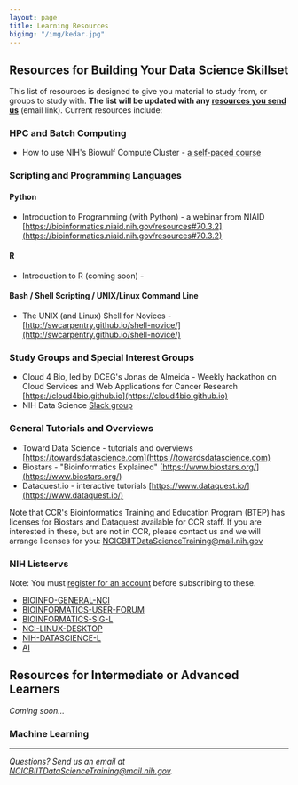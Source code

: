 ```yaml
---
layout: page
title: Learning Resources
bigimg: "/img/kedar.jpg"
---
```


## Resources for Building Your Data Science Skillset

This list of resources is designed to give you material to study from, or groups to study with.  **The list will be updated with any [resources you send us](mailto:NCICBIITDataScienceTraining@mail.nih.gov)** (email link). Current resources include:

### HPC and Batch Computing

* How to use NIH's Biowulf Compute Cluster - [a self-paced course](https://hpc.nih.gov/training/intro_biowulf)

### Scripting and Programming Languages

#### Python

* Introduction to Programming (with Python) - a webinar from NIAID [https://bioinformatics.niaid.nih.gov/resources#70.3.2](https://bioinformatics.niaid.nih.gov/resources#70.3.2)

#### R

* Introduction to R (coming soon) - []()

#### Bash / Shell Scripting / UNIX/Linux Command Line

* The UNIX (and Linux) Shell for Novices - [http://swcarpentry.github.io/shell-novice/](http://swcarpentry.github.io/shell-novice/)

### Study Groups and Special Interest Groups

* Cloud 4 Bio, led by DCEG's Jonas de Almeida - Weekly hackathon on Cloud Services and Web Applications for Cancer Research [https://cloud4bio.github.io](https://cloud4bio.github.io)
* NIH Data Science [Slack group](https://join.slack.com/t/nihdatascience/signup)

### General Tutorials and Overviews

* Toward Data Science - tutorials and overviews [https://towardsdatascience.com](https://towardsdatascience.com)
* Biostars - "Bioinformatics Explained" [https://www.biostars.org/](https://www.biostars.org/)
* Dataquest.io - interactive tutorials [https://www.dataquest.io/](https://www.dataquest.io/)

Note that CCR's Bioinformatics Training and Education Program (BTEP) has licenses for Biostars and Dataquest available for CCR staff.  If you are interested in these, but are not in CCR, please contact us and we will arrange licenses for you: [NCICBIITDataScienceTraining@mail.nih.gov](mailto:NCICBIITDataScienceTraining@mail.nih.gov)

### NIH Listservs

Note: You must [register for an account](https://list.nih.gov) before subscribing to these.

* [BIOINFO-GENERAL-NCI](https://list.nih.gov/cgi-bin/wa.exe?A0=BIOINFO-GENERAL-NCI)
* [BIOINFORMATICS-USER-FORUM](https://list.nih.gov/cgi-bin/wa.exe?A0=BIOINFORMATICS-USER-FORUM)
* [BIOINFORMATICS-SIG-L](https://list.nih.gov/cgi-bin/wa.exe?A0=BIOINFORMATICS-SIG-L)
* [NCI-LINUX-DESKTOP](https://list.nih.gov/cgi-bin/wa.exe?A0=NCI-LINUX-DESKTOP)
* [NIH-DATASCIENCE-L](https://list.nih.gov/cgi-bin/wa.exe?A0=nih-datascience-l)
* [AI](https://list.nih.gov/cgi-bin/wa.exe?A0=AI)

## Resources for Intermediate or Advanced Learners

*Coming soon...*

### Machine Learning



---
*Questions? Send us an email at [NCICBIITDataScienceTraining@mail.nih.gov](mailto:NCICBIITDataScienceTraining@mail.nih.gov).*
